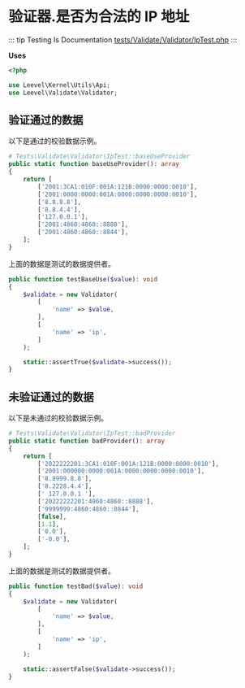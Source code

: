 # 验证器.是否为合法的 IP 地址

::: tip Testing Is Documentation
[tests/Validate/Validator/IpTest.php](https://github.com/hunzhiwange/framework/blob/master/tests/Validate/Validator/IpTest.php)
:::

**Uses**

``` php
<?php

use Leevel\Kernel\Utils\Api;
use Leevel\Validate\Validator;
```

## 验证通过的数据

以下是通过的校验数据示例。

``` php
# Tests\Validate\Validator\IpTest::baseUseProvider
public static function baseUseProvider(): array
{
    return [
        ['2001:3CA1:010F:001A:121B:0000:0000:0010'],
        ['2001:0000:0000:001A:0000:0000:0000:0010'],
        ['8.8.8.8'],
        ['8.8.4.4'],
        ['127.0.0.1'],
        ['2001:4860:4860::8888'],
        ['2001:4860:4860::8844'],
    ];
}
```

上面的数据是测试的数据提供者。

``` php
public function testBaseUse($value): void
{
    $validate = new Validator(
        [
            'name' => $value,
        ],
        [
            'name' => 'ip',
        ]
    );

    static::assertTrue($validate->success());
}
```

## 未验证通过的数据

以下是未通过的校验数据示例。

``` php
# Tests\Validate\Validator\IpTest::badProvider
public static function badProvider(): array
{
    return [
        ['2022222201:3CA1:010F:001A:121B:0000:0000:0010'],
        ['2001:000000:0000:001A:0000:0000:0000:0010'],
        ['8.8999.8.8'],
        ['8.2228.4.4'],
        [' 127.0.0.1 '],
        ['20222222201:4860:4860::8888'],
        ['9999999:4860:4860::8844'],
        [false],
        [1.1],
        ['0.0'],
        ['-0.0'],
    ];
}
```

上面的数据是测试的数据提供者。

``` php
public function testBad($value): void
{
    $validate = new Validator(
        [
            'name' => $value,
        ],
        [
            'name' => 'ip',
        ]
    );

    static::assertFalse($validate->success());
}
```